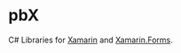 # pbX
C# Libraries for [Xamarin](https://github.com/xamarin) and [Xamarin.Forms](https://github.com/xamarin/Xamarin.Forms).
